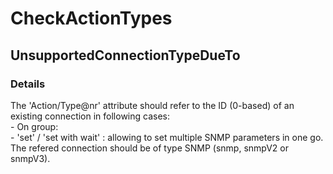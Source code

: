 ﻿---  
uid: Validator_6_7_10  
---

# CheckActionTypes

## UnsupportedConnectionTypeDueTo

### Details

The 'Action\/Type@nr' attribute should refer to the ID (0\-based) of an existing connection in following cases:  
\- On group:  
    \- 'set' \/ 'set with wait' : allowing to set multiple SNMP parameters in one go. The refered connection should be of type SNMP (snmp, snmpV2 or snmpV3).
